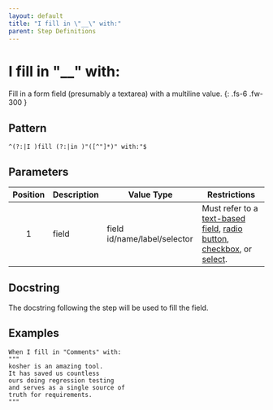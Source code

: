 ```yaml
---
layout: default
title: "I fill in \"__\" with:"
parent: Step Definitions
---
```


# I fill in "\_\_" with:

Fill in a form field (presumably a textarea) with a multiline value.
{: .fs-6 .fw-300 }

## Pattern

```
^(?:|I )fill (?:|in )"([^"]*)" with:"$
```

## Parameters

| Position | Description | Value Type                   | Restrictions                                                                                                                                                                                                                                                                                                                               |
| :------: | ----------- | ---------------------------- | ------------------------------------------------------------------------------------------------------------------------------------------------------------------------------------------------------------------------------------------------------------------------------------------------------------------------------------------ |
|    1     | field       | field id/name/label/selector | Must refer to a [text-based field]({{site.baseurl}}/field_types.html#text-based-fields), [radio button]({{site.baseurl}}/field_types.html#radio-button-fields), [checkbox]({{site.baseurl}}/field_types.html#checkbox-fields), or [select]({{site.baseurl}}/field_types.html#select-fields).                                               |

## Docstring

The docstring following the step will be used to fill the field.

## Examples

```gherkin
When I fill in "Comments" with:
"""
kosher is an amazing tool.
It has saved us countless
ours doing regression testing
and serves as a single source of
truth for requirements.
"""
```
